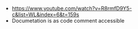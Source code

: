 - https://www.youtube.com/watch?v=R8rmfD9Y5-c&list=WL&index=6&t=159s
- Documetation is as code comment accessible